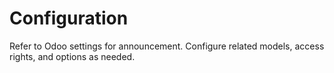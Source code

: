 # Configuration

Refer to Odoo settings for announcement. Configure related models, access rights, and options as needed.
